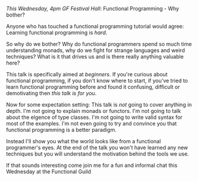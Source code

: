 *This Wednesday, 4pm GF Festival Hall*: Functional Programming - Why bother?

Anyone who has touched a functional programming tutorial would agree: Learning functional programming is _hard_.

So why do we bother? Why do functional programmers spend so much time understanding monads, why do we fight for
strange languages and weird techniques? What is it that drives us and is there really anything valuable here?

This talk is specifically aimed at *beginners*. If you're curious about functional programming, if you don't know where
to start, if you've tried to learn functional programming before and found it confusing, difficult or demotivating then
*this talk is for you*.

Now for some expectation setting: This talk is *not* going to cover anything in depth. I'm not going to explain monads
or functors. I'm not going to talk about the elgence of type classes. I'm not going to write valid syntax for most
of the examples. I'm not even going to try and convince you that functional programming is a better paradigm.

Instead I'll show you what the world looks like from a functional programmer's eyes. At the end of the talk you won't
have learned any new techniques but you will understand the motivation behind the tools we use.

If that sounds interesting come join me for a fun and informal chat this Wednesday at the Functional Guild
